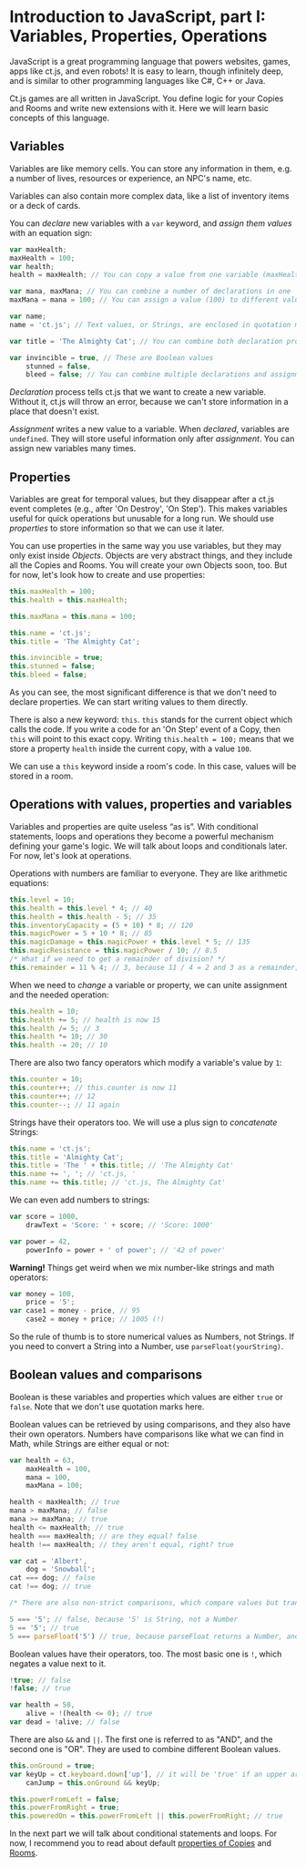 # Introduction to JavaScript, part I: Variables, Properties, Operations

JavaScript is a great programming language that powers websites, games, apps like ct.js, and even robots! It is easy to learn, though infinitely deep, and is similar to other programming languages like C#, C++ or Java.

Ct.js games are all written in JavaScript. You define logic for your Copies and Rooms and write new extensions with it. Here we will learn basic concepts of this language.

## Variables

Variables are like memory cells. You can store any information in them, e.g. a number of lives, resources or experience, an NPC's name, etc. 

Variables can also contain more complex data, like a list of inventory items or a deck of cards.

You can *declare* new variables with a `var` keyword, and *assign them values* with an equation sign: 

```js
var maxHealth;
maxHealth = 100;
var health;
health = maxHealth; // You can copy a value from one variable (maxHealth) to another (health)

var mana, maxMana; // You can combine a number of declarations in one 'var' keyword
maxMana = mana = 100; // You can assign a value (100) to different values at once

var name;
name = 'ct.js'; // Text values, or Strings, are enclosed in quotation marks

var title = 'The Almighty Cat'; // You can combine both declaration process and assignment

var invincible = true, // These are Boolean values
    stunned = false,
    bleed = false; // You can combine multiple declarations and assignments with comma!
```

*Declaration* process tells ct.js that we want to create a new variable. Without it, ct.js will throw an error, because we can't store information in a place that doesn't exist.

*Assignment* writes a new value to a variable. When *declared*, variables are `undefined`. They will store useful information only after *assignment*. You can assign new variables many times.

## Properties

Variables are great for temporal values, but they disappear after a ct.js event completes (e.g., after 'On Destroy', 'On Step'). This makes variables useful for quick operations but unusable for a long run. We should use *properties* to store information so that we can use it later.

You can use properties in the same way you use variables, but they may only exist inside *Objects*. Objects are very abstract things, and they include all the Copies and Rooms. You will create your own Objects soon, too. But for now, let's look how to create and use properties: 

```js
this.maxHealth = 100;
this.health = this.maxHealth;

this.maxMana = this.mana = 100;

this.name = 'ct.js';
this.title = 'The Almighty Cat';

this.invincible = true;
this.stunned = false;
this.bleed = false;
```

As you can see, the most significant difference is that we don't need to declare properties. We can start writing values to them directly.

There is also a new keyword: `this`. `this` stands for the current object which calls the code. If you write a code for an 'On Step' event of a Copy, then `this` will point to this exact copy. Writing `this.health = 100;` means that we store a property `health` inside the current copy, with a value `100`.

We can use a `this` keyword inside a room's code. In this case, values will be stored in a room.

## Operations with values, properties and variables

Variables and properties are quite useless “as is”. With conditional statements, loops and operations they become a powerful mechanism defining your game's logic. We will talk about loops and conditionals later. For now, let's look at operations.

Operations with numbers are familiar to everyone. They are like arithmetic equations: 

```js
this.level = 10;
this.health = this.level * 4; // 40
this.health = this.health - 5; // 35
this.inventoryCapacity = (5 + 10) * 8; // 120
this.magicPower = 5 + 10 * 8; // 85
this.magicDamage = this.magicPower + this.level * 5; // 135
this.magicResistance = this.magicPower / 10; // 8.5
/* What if we need to get a remainder of division? */
this.remainder = 11 % 4; // 3, because 11 / 4 = 2 and 3 as a remainder;
```

When we need to *change* a variable or property, we can unite assignment and the needed operation:

```js
this.health = 10;
this.health += 5; // health is now 15
this.health /= 5; // 3
this.health *= 10; // 30
this.health -= 20; // 10
```

There are also two fancy operators which modify a variable's value by `1`:

```js
this.counter = 10;
this.counter++; // this.counter is now 11
this.counter++; // 12
this.counter--; // 11 again
```

Strings have their operators too. We will use a plus sign to *concatenate* Strings: 

```js
this.name = 'ct.js';
this.title = 'Almighty Cat';
this.title = 'The ' + this.title; // 'The Almighty Cat'
this.name += ', '; // 'ct.js, '
this.name += this.title; // 'ct.js, The Almighty Cat'
```

We can even add numbers to strings: 

```js
var score = 1000,
    drawText = 'Score: ' + score; // 'Score: 1000'

var power = 42,
    powerInfo = power + ' of power'; // '42 of power'
```

**Warning!** Things get weird when we mix number-like strings and math operators: 

```js
var money = 100,
    price = '5';
var case1 = money - price, // 95
    case2 = money + price; // 1005 (!)
```

So the rule of thumb is to store numerical values as Numbers, not Strings. If you need to convert a String into a Number, use `parseFloat(yourString)`.

## Boolean values and comparisons

Boolean is these variables and properties which values are either `true` or `false`. Note that we don't use quotation marks here.

Boolean values can be retrieved by using comparisons, and they also have their own operators. Numbers have comparisons like what we can find in Math, while Strings are either equal or not:

```js
var health = 63,
    maxHealth = 100,
    mana = 100,
    maxMana = 100;

health < maxHealth; // true
mana > maxMana; // false
mana >= maxMana; // true
health <= maxHealth; // true
health === maxHealth; // are they equal? false
health !== maxHealth; // they aren't equal, right? true

var cat = 'Albert',
    dog = 'Snowball';
cat === dog; // false
cat !== dog; // true

/* There are also non-strict comparisons, which compare values but transform variables' templates */

5 === '5'; // false, because '5' is String, not a Number
5 == '5'; // true
5 === parseFloat('5') // true, because parseFloat returns a Number, and so is 5
```

Boolean values have their operators, too. The most basic one is `!`, which negates a value next to it.

```js An '!' operator
!true; // false
!false; // true

var health = 50,
    alive = !(health <= 0); // true
var dead = !alive; // false
```

There are also `&&` and `||`. The first one is referred to as "AND", and the second one is "OR". They are used to combine different Boolean values.

```js Use of '&&' and '||'
this.onGround = true;
var keyUp = ct.keyboard.down['up'], // it will be 'true' if an upper arrow key is held down
    canJump = this.onGround && keyUp;

this.powerFromLeft = false;
this.powerFromRight = true;
this.poweredOn = this.powerFromLeft || this.powerFromRight; // true
```

In the next part we will talk about conditional statements and loops. For now, I recommend you to read about default [properties of Copies](ct.templates.html) and [Rooms](ct.rooms.html).
